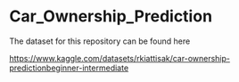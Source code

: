 # Car_Ownership_Prediction
The dataset for this repository can be found here

https://www.kaggle.com/datasets/rkiattisak/car-ownership-predictionbeginner-intermediate
